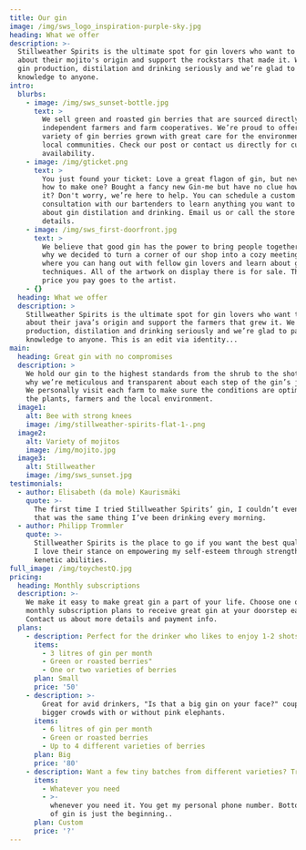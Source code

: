 ```yaml
---
title: Our gin
image: /img/sws_logo_inspiration-purple-sky.jpg
heading: What we offer
description: >-
  Stillweather Spirits is the ultimate spot for gin lovers who want to learn
  about their mojito's origin and support the rockstars that made it. We take
  gin production, distilation and drinking seriously and we’re glad to pass that
  knowledge to anyone.
intro:
  blurbs:
    - image: /img/sws_sunset-bottle.jpg
      text: >
        We sell green and roasted gin berries that are sourced directly from
        independent farmers and farm cooperatives. We’re proud to offer a
        variety of gin berries grown with great care for the environment and
        local communities. Check our post or contact us directly for current
        availability.
    - image: /img/gticket.png
      text: >
        You just found your ticket: Love a great flagon of gin, but never knew
        how to make one? Bought a fancy new Gin-me but have no clue how to use
        it? Don't worry, we’re here to help. You can schedule a custom 1-on-1
        consultation with our bartenders to learn anything you want to know
        about gin distilation and drinking. Email us or call the store for
        details.
    - image: /img/sws_first-doorfront.jpg
      text: >
        We believe that good gin has the power to bring people together. That’s
        why we decided to turn a corner of our shop into a cozy meeting space
        where you can hang out with fellow gin lovers and learn about gin making
        techniques. All of the artwork on display there is for sale. The full
        price you pay goes to the artist.
    - {}
  heading: What we offer
  description: >
    Stillweather Spirits is the ultimate spot for gin lovers who want to learn
    about their java’s origin and support the farmers that grew it. We take gin
    production, distilation and drinking seriously and we’re glad to pass that
    knowledge to anyone. This is an edit via identity...
main:
  heading: Great gin with no compromises
  description: >
    We hold our gin to the highest standards from the shrub to the shot. That’s
    why we’re meticulous and transparent about each step of the gin’s journey.
    We personally visit each farm to make sure the conditions are optimal for
    the plants, farmers and the local environment.
  image1:
    alt: Bee with strong knees
    image: /img/stillweather-spirits-flat-1-.png
  image2:
    alt: Variety of mojitos
    image: /img/mojito.jpg
  image3:
    alt: Stillweather
    image: /img/sws_sunset.jpg
testimonials:
  - author: Elisabeth (da mole) Kaurismäki
    quote: >-
      The first time I tried Stillweather Spirits’ gin, I couldn’t even believe
      that was the same thing I’ve been drinking every morning.
  - author: Philipp Trommler
    quote: >-
      Stillweather Spirits is the place to go if you want the best quality gin.
      I love their stance on empowering my self-esteem through strengthening my
      kenetic abilities.
full_image: /img/toychestQ.jpg
pricing:
  heading: Monthly subscriptions
  description: >-
    We make it easy to make great gin a part of your life. Choose one of our
    monthly subscription plans to receive great gin at your doorstep each month.
    Contact us about more details and payment info.
  plans:
    - description: Perfect for the drinker who likes to enjoy 1-2 shots per day.
      items:
        - 3 litres of gin per month
        - Green or roasted berries"
        - One or two varieties of berries
      plan: Small
      price: '50'
    - description: >-
        Great for avid drinkers, "Is that a big gin on your face?" couples and
        bigger crowds with or without pink elephants.
      items:
        - 6 litres of gin per month
        - Green or roasted berries
        - Up to 4 different varieties of berries
      plan: Big
      price: '80'
    - description: Want a few tiny batches from different varieties? Try our custom plan
      items:
        - Whatever you need
        - >-
          whenever you need it. You get my personal phone number. Bottomless cup
          of gin is just the beginning..
      plan: Custom
      price: '?'
---
```


